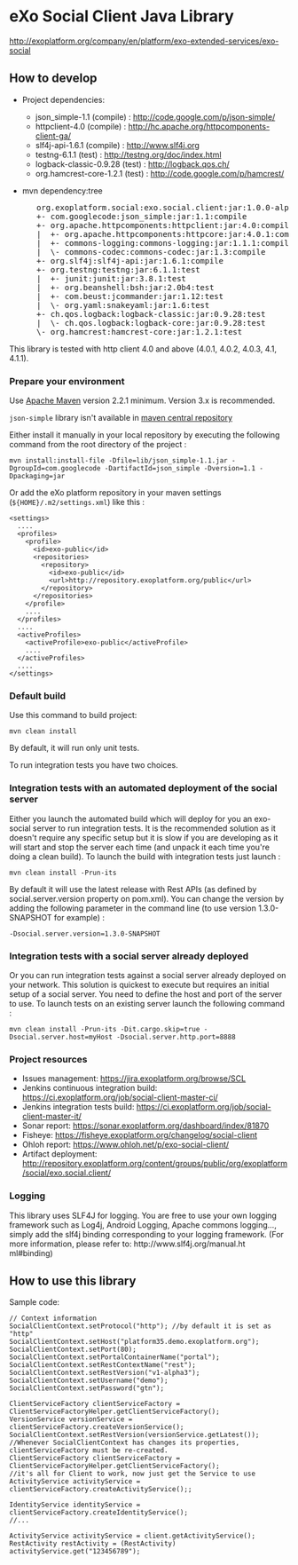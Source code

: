 # eXo Social Client Java Library

http://exoplatform.org/company/en/platform/exo-extended-services/exo-social


## How to develop

* Project dependencies:
    + json_simple-1.1           (compile)   :     http://code.google.com/p/json-simple/
    + httpclient-4.0            (compile)   :     http://hc.apache.org/httpcomponents-client-ga/
    + slf4j-api-1.6.1           (compile)   :     http://www.slf4j.org
    + testng-6.1.1              (test)      :     http://testng.org/doc/index.html
    + logback-classic-0.9.28    (test)      :     http://logback.qos.ch/
    + org.hamcrest-core-1.2.1   (test)      :     http://code.google.com/p/hamcrest/

* mvn dependency:tree
  <pre>
     org.exoplatform.social:exo.social.client:jar:1.0.0-alpha3
     +- com.googlecode:json_simple:jar:1.1:compile
     +- org.apache.httpcomponents:httpclient:jar:4.0:compile
     |  +- org.apache.httpcomponents:httpcore:jar:4.0.1:compile
     |  +- commons-logging:commons-logging:jar:1.1.1:compile
     |  \- commons-codec:commons-codec:jar:1.3:compile
     +- org.slf4j:slf4j-api:jar:1.6.1:compile
     +- org.testng:testng:jar:6.1.1:test
     |  +- junit:junit:jar:3.8.1:test
     |  +- org.beanshell:bsh:jar:2.0b4:test
     |  +- com.beust:jcommander:jar:1.12:test
     |  \- org.yaml:snakeyaml:jar:1.6:test
     +- ch.qos.logback:logback-classic:jar:0.9.28:test
     |  \- ch.qos.logback:logback-core:jar:0.9.28:test
     \- org.hamcrest:hamcrest-core:jar:1.2.1:test
  </pre>

This library is tested with http client 4.0 and above (4.0.1, 4.0.2, 4.0.3, 4.1, 4.1.1).

### Prepare your environment

Use [Apache Maven][maven] version 2.2.1 minimum. Version 3.x is recommended.

`json-simple` library isn't available in [maven central repository][central]

Either install it manually in your local repository by executing the following command from the root directory of the project :

    mvn install:install-file -Dfile=lib/json_simple-1.1.jar -DgroupId=com.googlecode -DartifactId=json_simple -Dversion=1.1 -Dpackaging=jar

Or add the eXo platform repository in your maven settings (`${HOME}/.m2/settings.xml`) like this :

    <settings>
      ....
      <profiles>
        <profile>
          <id>exo-public</id>
          <repositories>
            <repository>
              <id>exo-public</id>
              <url>http://repository.exoplatform.org/public</url>
            </repository>
          </repositories>
        </profile>
        ....
      </profiles>
      ....
      <activeProfiles>
        <activeProfile>exo-public</activeProfile>
        ....
      </activeProfiles>
      ....
    </settings>

[maven]: http://maven.apache.org "Apache Maven"
[central]: http://repo1.maven.org "Maven Central Repository"

### Default build

Use this command to build project:

    mvn clean install

By default, it will run only unit tests.

To run integration tests you have two choices.

### Integration tests with an automated deployment of the social server

Either you launch the automated build which will deploy for you an exo-social server to run integration tests. It is the recommended solution as it doesn't require any specific setup but it is slow if you are developing as it will start and stop the server each time (and unpack it each time you're doing a clean build). To launch the build with integration tests just launch :

    mvn clean install -Prun-its

By default it will use the latest release with Rest APIs (as defined by social.server.version property on pom.xml).
You can change the version by adding the following parameter in the command line (to use version 1.3.0-SNAPSHOT for example) :

    -Dsocial.server.version=1.3.0-SNAPSHOT

### Integration tests with a social server already deployed

Or you can run integration tests against a social server already deployed on your network. This solution is quickest to execute but requires an initial setup of a social server. You need to define the host and port of the server to use. To launch tests on an existing server launch the following command :

    mvn clean install -Prun-its -Dit.cargo.skip=true -Dsocial.server.host=myHost -Dsocial.server.http.port=8888


### Project resources

* Issues management: https://jira.exoplatform.org/browse/SCL
* Jenkins continuous integration build: https://ci.exoplatform.org/job/social-client-master-ci/
* Jenkins integration tests build: https://ci.exoplatform.org/job/social-client-master-it/
* Sonar report: https://sonar.exoplatform.org/dashboard/index/81870
* Fisheye: https://fisheye.exoplatform.org/changelog/social-client
* Ohloh report: https://www.ohloh.net/p/exo-social-client/
* Artifact deployment: http://repository.exoplatform.org/content/groups/public/org/exoplatform/social/exo.social.client/

### Logging
This library uses SLF4J for logging. You are free to use your own logging framework such as Log4j, Android Logging, Apache commons logging…, simply  add the slf4j binding corresponding to your logging framework. (For more information, please refer to: http://www​.slf4j.org​/manual.ht​ml#binding)

## How to use this library

Sample code:

    // Context information
    SocialClientContext.setProtocol("http"); //by default it is set as "http"
    SocialClientContext.setHost("platform35.demo.exoplatform.org");
    SocialClientContext.setPort(80);
    SocialClientContext.setPortalContainerName("portal");
    SocialClientContext.setRestContextName("rest");
    SocialClientContext.setRestVersion("v1-alpha3");
    SocialClientContext.setUsername("demo");
    SocialClientContext.setPassword("gtn");

    ClientServiceFactory clientServiceFactory = ClientServiceFactoryHelper.getClientServiceFactory();
    VersionService versionService = clientServiceFactory.createVersionService();
    SocialClientContext.setRestVersion(versionService.getLatest());
    //Whenever SocialClientContext has changes its properties, clientServiceFactory must be re-created.
    ClientServiceFactory clientServiceFactory = ClientServiceFactoryHelper.getClientServiceFactory();
    //it's all for Client to work, now just get the Service to use
    ActivityService activityService = clientServiceFactory.createActivityService();;

    IdentityService identityService = clientServiceFactory.createIdentityService();
    //...

    ActivityService activityService = client.getActivityService();
    RestActivity restActivity = (RestActivity) activityService.get("123456789");
